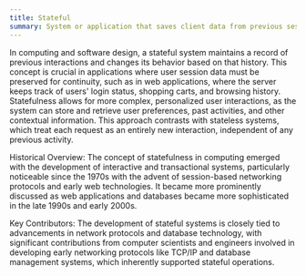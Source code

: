 ```yaml
---
title: Stateful
summary: System or application that saves client data from previous sessions to influence and personalize future interactions.
---
```

In computing and software design, a stateful system maintains a record of previous interactions and changes its behavior based on that history. This concept is crucial in applications where user session data must be preserved for continuity, such as in web applications, where the server keeps track of users' login status, shopping carts, and browsing history. Statefulness allows for more complex, personalized user interactions, as the system can store and retrieve user preferences, past activities, and other contextual information. This approach contrasts with stateless systems, which treat each request as an entirely new interaction, independent of any previous activity.

Historical Overview:
The concept of statefulness in computing emerged with the development of interactive and transactional systems, particularly noticeable since the 1970s with the advent of session-based networking protocols and early web technologies. It became more prominently discussed as web applications and databases became more sophisticated in the late 1990s and early 2000s.

Key Contributors:
The development of stateful systems is closely tied to advancements in network protocols and database technology, with significant contributions from computer scientists and engineers involved in developing early networking protocols like TCP/IP and database management systems, which inherently supported stateful operations.